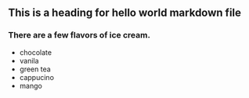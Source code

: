 ## This is a heading for hello world markdown file

### There are a few flavors of ice cream.

* chocolate
* vanila
* green tea
* cappucino
* mango
